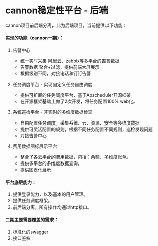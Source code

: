 # cannon稳定性平台 - 后端

cannon项目前后端分离，此为后端项目，当前提供以下功能：

#### 实现的功能（cannon一期）：
1. 告警中心
    * 统一实时采集 阿里云、zabbix等多平台的告警数据
    * 告警数据 聚合+过滤，提供前端大屏展示
    * 根据级别不同，对接电话和钉钉告警

2. 任务调度平台 - 实现自定义任务自由调度
    * 提供可扩展的任务调度平台，基于Apscheduler开源框架。
    * 在开源框架基础上做了2次开发，将任务配置100% web化。

3. 系统巡检平台 - 非实时的多维度数据检查
    * 自由配置任务调度，采集系统、云、资源、安全等多维度数据
    * 提供可灵活配置的规则，根据不同任务配置不同规则，巡检发现问题
    * 对接告警中心

4. 费用数据图标展示平台
    * 整合了各云平台的费用数据，包括：余额、多维度账单。
    * 提供多平台的多维度数据查询。
    * 提供图表化展示


#### 平台底层能力：
1. 提供登录能力，以及基本的用户管理。
2. 提供任务调度框架。
3. 前后端分离，所有操作均通过http接口。


#### 二期主要需要覆盖的需求：
1. 标准化的swagger
2. 接口鉴权
